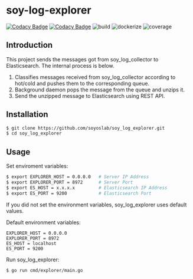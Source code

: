 # soy-log-explorer

[![Codacy Badge](https://api.codacy.com/project/badge/Grade/f159dbff0a6b4d92880708e7a5eb9166)](https://app.codacy.com/gh/soyoslab/soy_log_explorer?utm_source=github.com&utm_medium=referral&utm_content=soyoslab/soy_log_explorer&utm_campaign=Badge_Grade_Settings)
[![Codacy Badge](https://app.codacy.com/project/badge/Coverage/718c099fb64f43d4818c3749dacbffef)](https://www.codacy.com/gh/soyoslab/soy_log_explorer/dashboard?utm_source=github.com&utm_medium=referral&utm_content=soyoslab/soy_log_explorer&utm_campaign=Badge_Coverage)
![build](https://github.com/soyoslab/soy_log_explorer/actions/workflows/linux-build-test.yml/badge.svg)
![dockerize](https://github.com/soyoslab/soy_log_explorer/actions/workflows/dockerize.yml/badge.svg)
![coverage](https://github.com/soyoslab/soy_log_explorer/actions/workflows/coverage.yml/badge.svg)

## Introduction

This project sends the messages got from soy_log_collector to Elasticsearch.
The internal process is below.
1. Classifies messages received from soy_log_collector according to hot/cold and pushes them to the corresponding queue.
2. Background daemon pops the message from the queue and unzips it.
3. Send the unzipped message to Elasticsearch using REST API.

## Installation

```bash
$ git clone https://github.com/soyoslab/soy_log_explorer.git
$ cd soy_log_explorer
```

## Usage

Set enviroment variables:
```bash
$ export EXPLORER_HOST = 0.0.0.0   # Server IP Address
$ export EXPLORER_PORT = 8972      # Server Port
$ export ES_HOST = x.x.x.x         # Elasticsearch IP Address
$ export ES_PORT = 9200            # Elasticsearch Port
```

If you did not set the environment variables, soy_log_explorer uses default values.

Default environment variables:
```
EXPLORER_HOST = 0.0.0.0
EXPLORER_PORT = 8972
ES_HOST = localhost
ES_PORT = 9200
```

Run soy_log_explorer:
```bash
$ go run cmd/explorer/main.go
```
